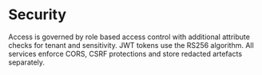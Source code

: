 # Security

Access is governed by role based access control with additional attribute checks for tenant and sensitivity. JWT tokens use the RS256 algorithm. All services enforce CORS, CSRF protections and store redacted artefacts separately.
